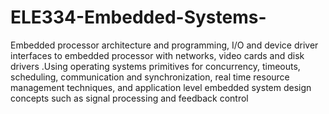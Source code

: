 # ELE334-Embedded-Systems-
Embedded processor architecture and programming, I/O and device driver interfaces to embedded processor with networks, video cards and disk drivers .Using operating systems primitives for concurrency, timeouts, scheduling, communication and synchronization, real time resource management techniques, and application level embedded system design concepts such as signal processing and feedback control
